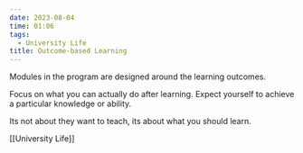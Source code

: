 ```yaml
---
date: 2023-08-04
time: 01:06
tags:
  - University Life
title: Outcome-based Learning
---
```


Modules in the program are designed around the learning outcomes.

Focus on what you can actually do after learning.
Expect yourself to achieve a particular knowledge or ability.

Its not about they want to teach, its about what you should learn.

[[University Life]]
